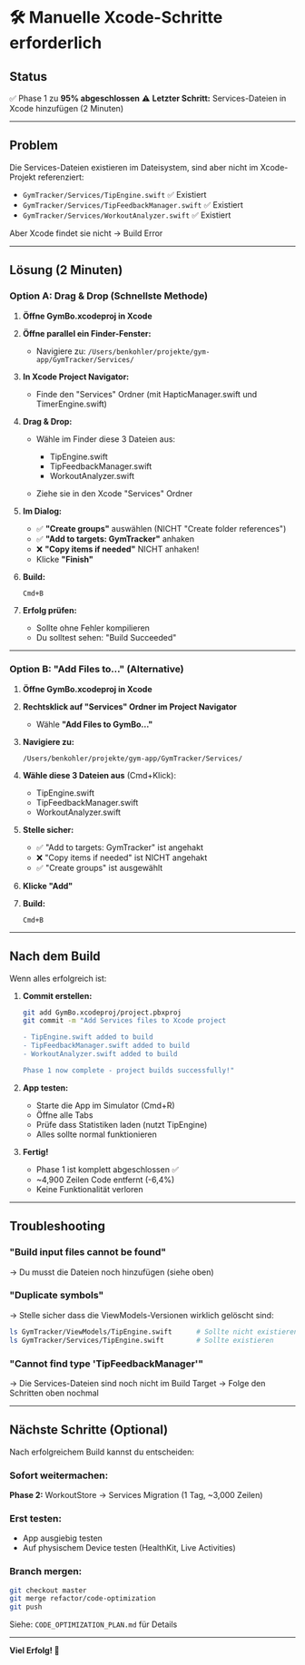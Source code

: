 # 🛠️ Manuelle Xcode-Schritte erforderlich

## Status

✅ Phase 1 zu **95% abgeschlossen**
⚠️ **Letzter Schritt:** Services-Dateien in Xcode hinzufügen (2 Minuten)

---

## Problem

Die Services-Dateien existieren im Dateisystem, sind aber nicht im Xcode-Projekt referenziert:
- `GymTracker/Services/TipEngine.swift` ✅ Existiert
- `GymTracker/Services/TipFeedbackManager.swift` ✅ Existiert  
- `GymTracker/Services/WorkoutAnalyzer.swift` ✅ Existiert

Aber Xcode findet sie nicht → Build Error

---

## Lösung (2 Minuten)

### Option A: Drag & Drop (Schnellste Methode)

1. **Öffne GymBo.xcodeproj in Xcode**

2. **Öffne parallel ein Finder-Fenster:**
   - Navigiere zu: `/Users/benkohler/projekte/gym-app/GymTracker/Services/`

3. **In Xcode Project Navigator:**
   - Finde den "Services" Ordner (mit HapticManager.swift und TimerEngine.swift)

4. **Drag & Drop:**
   - Wähle im Finder diese 3 Dateien aus:
     * TipEngine.swift
     * TipFeedbackManager.swift
     * WorkoutAnalyzer.swift
   
   - Ziehe sie in den Xcode "Services" Ordner

5. **Im Dialog:**
   - ✅ **"Create groups"** auswählen (NICHT "Create folder references")
   - ✅ **"Add to targets: GymTracker"** anhaken
   - ❌ **"Copy items if needed"** NICHT anhaken!
   - Klicke **"Finish"**

6. **Build:**
   ```
   Cmd+B
   ```

7. **Erfolg prüfen:**
   - Sollte ohne Fehler kompilieren
   - Du solltest sehen: "Build Succeeded"

---

### Option B: "Add Files to..." (Alternative)

1. **Öffne GymBo.xcodeproj in Xcode**

2. **Rechtsklick auf "Services" Ordner im Project Navigator**
   - Wähle **"Add Files to GymBo..."**

3. **Navigiere zu:**
   ```
   /Users/benkohler/projekte/gym-app/GymTracker/Services/
   ```

4. **Wähle diese 3 Dateien aus** (Cmd+Klick):
   - TipEngine.swift
   - TipFeedbackManager.swift
   - WorkoutAnalyzer.swift

5. **Stelle sicher:**
   - ✅ "Add to targets: GymTracker" ist angehakt
   - ❌ "Copy items if needed" ist NICHT angehakt
   - ✅ "Create groups" ist ausgewählt

6. **Klicke "Add"**

7. **Build:**
   ```
   Cmd+B
   ```

---

## Nach dem Build

Wenn alles erfolgreich ist:

1. **Commit erstellen:**
   ```bash
   git add GymBo.xcodeproj/project.pbxproj
   git commit -m "Add Services files to Xcode project

   - TipEngine.swift added to build
   - TipFeedbackManager.swift added to build
   - WorkoutAnalyzer.swift added to build
   
   Phase 1 now complete - project builds successfully!"
   ```

2. **App testen:**
   - Starte die App im Simulator (Cmd+R)
   - Öffne alle Tabs
   - Prüfe dass Statistiken laden (nutzt TipEngine)
   - Alles sollte normal funktionieren

3. **Fertig!**
   - Phase 1 ist komplett abgeschlossen ✅
   - ~4,900 Zeilen Code entfernt (-6,4%)
   - Keine Funktionalität verloren

---

## Troubleshooting

### "Build input files cannot be found"
→ Du musst die Dateien noch hinzufügen (siehe oben)

### "Duplicate symbols"
→ Stelle sicher dass die ViewModels-Versionen wirklich gelöscht sind:
```bash
ls GymTracker/ViewModels/TipEngine.swift      # Sollte nicht existieren
ls GymTracker/Services/TipEngine.swift        # Sollte existieren
```

### "Cannot find type 'TipFeedbackManager'"
→ Die Services-Dateien sind noch nicht im Build Target
→ Folge den Schritten oben nochmal

---

## Nächste Schritte (Optional)

Nach erfolgreichem Build kannst du entscheiden:

### Sofort weitermachen:
**Phase 2:** WorkoutStore → Services Migration (1 Tag, ~3,000 Zeilen)

### Erst testen:
- App ausgiebig testen
- Auf physischem Device testen (HealthKit, Live Activities)

### Branch mergen:
```bash
git checkout master
git merge refactor/code-optimization
git push
```

Siehe: `CODE_OPTIMIZATION_PLAN.md` für Details

---

**Viel Erfolg! 🚀**

